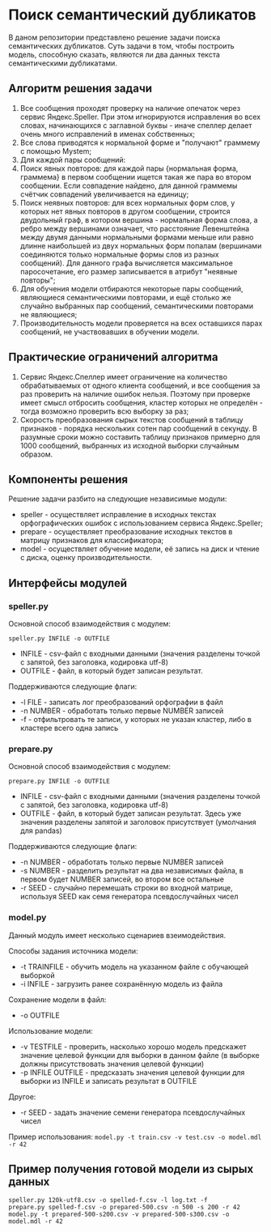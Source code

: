 # Поиск семантический дубликатов
В даном репозитории представлено решение задачи поиска семантических дубликатов. Суть задачи в том, чтобы построить модель, способную сказать, являются ли два данных текста семантическими дубликатами.

## Алгоритм решения задачи
1. Все сообщения проходят проверку на наличие опечаток через сервис Яндекс.Speller. При этом игнорируются исправления во всех словах, начинающихся с заглавной буквы - иначе спеллер делает очень много исправлений в именах собственных;
2. Все слова приводятся к нормальной форме и "получают" граммему с помощью Mystem;
3. Для каждой пары сообщений:
  1. Поиск явных повторов: для каждой пары {нормальная форма, граммема} в первом сообщении ищется такая же пара во втором сообщении. Если совпадение найдено, для данной граммемы счётчик совпадений увеличивается на единицу;
  2. Поиск неявных повторов: для всех нормальных форм слов, у которых нет явных повторов в другом сообщении, строится двудольный граф, в котором вершина - нормальная форма слова, а ребро между вершинами означает, что расстояние Левенштейна между двумя данными нормальными формами меньше или равно длинне наибольшей из двух нормальных форм попалам (вершинами соединяются только нормальные формы слов из разных сообщений). Для данного графа вычисляется максимальное паросочетание, его размер записывается в атрибут "неявные повторы";
4. Для обучения модели отбираются некоторые пары сообщений, являющиеся семантическими повторами, и ещё столько же случайно выбранных пар сообщений, семантическими повторами не являющиеся;
5. Производительность модели проверяется на всех оставшихся парах сообщений, не участвовавших в обучении модели.

## Практические ограничений алгоритма
1. Сервис Яндекс.Спеллер имеет ограничение на количество обрабатываемых от одного клиента сообщений, и все сообщения за раз проверить на наличие ошибок нельзя. Поэтому при проверке имеет смысл отбросить сообщения, кластер которых не определён - тогда возможно проверить всю выборку за раз;
2. Скорость преобразования сырых текстов сообщений в таблицу признаков - порядка нескольких сотен пар сообщений в секунду. В разумные сроки можно составить таблицу признаков примерно для 1000 сообщений, выбранных из исходной выборки случайным образом.

## Компоненты решения
Решение задачи разбито на следующие независимые модули:
* speller - осуществляет исправление в исходных текстах орфографических ошибок с использованием сервиса Яндекс.Speller;
* prepare - осуществляет преобразование исходных текстов в матрицу признаков для классификатора;
* model - осуществляет обучение модели, её запись на диск и чтение с диска, оценку производительности.

## Интерфейсы модулей
### speller.py
Основной способ взаимодействия с модулем:

```speller.py INFILE -o OUTFILE```

* INFILE - csv-файл с входными данными (значения разделены точкой с запятой, без заголовка, кодировка utf-8)
* OUTFILE - файл, в который будет записан результат.

Поддерживаются следующие флаги:
* -l FILE - записать лог преобразований орфографии в файл
* -n NUMBER - обработать только первые NUMBER записей
* -f - отфильтровать те записи, у которых не указан кластер, либо в кластере всего одна запись

### prepare.py
Основной способ взаимодействия с модулем:

```prepare.py INFILE -o OUTFILE```

* INFILE - csv-файл с входными данными (значения разделены точкой с запятой, без заголовка, кодировка utf-8)
* OUTFILE - файл, в который будет записан результат. Здесь уже значения разделены запятой и заголовок присутствует (умолчания для pandas)

Поддерживаются следующие флаги:
* -n NUMBER - обработать только первые NUMBER записей
* -s NUMBER - разделить результат на два независимых файла, в первом будет NUMBER записей, во втором все остальные
* -r SEED - случайно перемешать строки во входной матрице, используя SEED как семя генератора псевдослучайных чисел


### model.py
Данный модуль имеет несколько сценариев взеимодействия.

Способы задания источника модели:
* -t TRAINFILE - обучить модель на указанном файле с обучающей выборкой
* -i INFILE - загрузить ранее сохранённую модель из файла

Сохранение модели в файл:
* -o OUTFILE

Использование модели:
* -v TESTFILE - проверить, насколько хорошо модель предскажет значение целевой функции для выборки в данном файле (в выборке должны присутствовать значения целевой функции)
* -p INFILE OUTFILE - предсказать значения целевой функции для выборки из INFILE и записать результат в OUTFILE

Другое:
* -r SEED - задать значение семени генератора псевдослучайных чисел

Пример использования: `model.py -t train.csv -v test.csv -o model.mdl -r 42`

## Пример получения готовой модели из сырых данных

```
speller.py 120k-utf8.csv -o spelled-f.csv -l log.txt -f
prepare.py spelled-f.csv -o prepared-500.csv -n 500 -s 200 -r 42
model.py -t prepared-500-s200.csv -v prepared-500-s300.csv -o model.mdl -r 42
```
